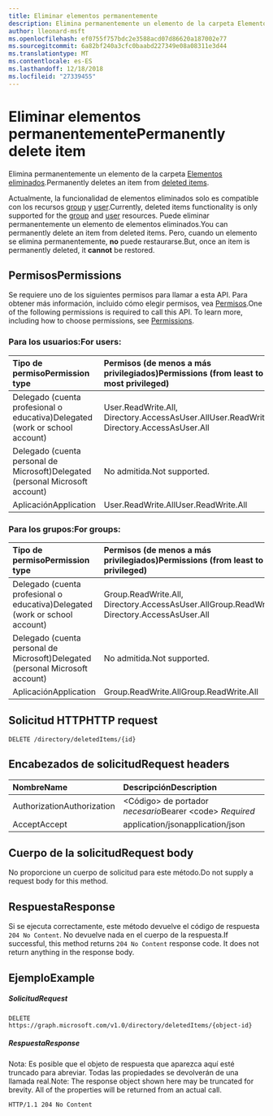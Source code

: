 ```yaml
---
title: Eliminar elementos permanentemente
description: Elimina permanentemente un elemento de la carpeta Elementos eliminados.
author: lleonard-msft
ms.openlocfilehash: ef0755f757bdc2e3588acd07d86620a187002e77
ms.sourcegitcommit: 6a82bf240a3cfc0baabd227349e08a08311e3d44
ms.translationtype: MT
ms.contentlocale: es-ES
ms.lasthandoff: 12/18/2018
ms.locfileid: "27339455"
---
```

# <a name="permanently-delete-item"></a><span data-ttu-id="e6a68-103">Eliminar elementos permanentemente</span><span class="sxs-lookup"><span data-stu-id="e6a68-103">Permanently delete item</span></span>

<span data-ttu-id="e6a68-104">Elimina permanentemente un elemento de la carpeta [Elementos eliminados](../resources/directory.md).</span><span class="sxs-lookup"><span data-stu-id="e6a68-104">Permanently deletes an item from [deleted items](../resources/directory.md).</span></span>

<span data-ttu-id="e6a68-105">Actualmente, la funcionalidad de elementos eliminados solo es compatible con los recursos [group](../resources/group.md) y [user](../resources/user.md).</span><span class="sxs-lookup"><span data-stu-id="e6a68-105">Currently, deleted items functionality is only supported for the [group](../resources/group.md) and [user](../resources/user.md) resources.</span></span> <span data-ttu-id="e6a68-106">Puede eliminar permanentemente un elemento de elementos eliminados.</span><span class="sxs-lookup"><span data-stu-id="e6a68-106">You can permanently delete an item from deleted items.</span></span> <span data-ttu-id="e6a68-107">Pero, cuando un elemento se elimina permanentemente, **no** puede restaurarse.</span><span class="sxs-lookup"><span data-stu-id="e6a68-107">But, once an item is permanently deleted, it **cannot** be restored.</span></span>

## <a name="permissions"></a><span data-ttu-id="e6a68-108">Permisos</span><span class="sxs-lookup"><span data-stu-id="e6a68-108">Permissions</span></span>
<span data-ttu-id="e6a68-p102">Se requiere uno de los siguientes permisos para llamar a esta API. Para obtener más información, incluido cómo elegir permisos, vea [Permisos](/graph/permissions-reference).</span><span class="sxs-lookup"><span data-stu-id="e6a68-p102">One of the following permissions is required to call this API. To learn more, including how to choose permissions, see [Permissions](/graph/permissions-reference).</span></span>

### <a name="for-users"></a><span data-ttu-id="e6a68-111">Para los usuarios:</span><span class="sxs-lookup"><span data-stu-id="e6a68-111">For users:</span></span>

|<span data-ttu-id="e6a68-112">Tipo de permiso</span><span class="sxs-lookup"><span data-stu-id="e6a68-112">Permission type</span></span>      | <span data-ttu-id="e6a68-113">Permisos (de menos a más privilegiados)</span><span class="sxs-lookup"><span data-stu-id="e6a68-113">Permissions (from least to most privileged)</span></span>              |
|:--------------------|:---------------------------------------------------------|
|<span data-ttu-id="e6a68-114">Delegado (cuenta profesional o educativa)</span><span class="sxs-lookup"><span data-stu-id="e6a68-114">Delegated (work or school account)</span></span> | <span data-ttu-id="e6a68-115">User.ReadWrite.All, Directory.AccessAsUser.All</span><span class="sxs-lookup"><span data-stu-id="e6a68-115">User.ReadWrite.All, Directory.AccessAsUser.All</span></span> |
|<span data-ttu-id="e6a68-116">Delegado (cuenta personal de Microsoft)</span><span class="sxs-lookup"><span data-stu-id="e6a68-116">Delegated (personal Microsoft account)</span></span> | <span data-ttu-id="e6a68-117">No admitida.</span><span class="sxs-lookup"><span data-stu-id="e6a68-117">Not supported.</span></span> |
|<span data-ttu-id="e6a68-118">Aplicación</span><span class="sxs-lookup"><span data-stu-id="e6a68-118">Application</span></span> | <span data-ttu-id="e6a68-119">User.ReadWrite.All</span><span class="sxs-lookup"><span data-stu-id="e6a68-119">User.ReadWrite.All</span></span> |

### <a name="for-groups"></a><span data-ttu-id="e6a68-120">Para los grupos:</span><span class="sxs-lookup"><span data-stu-id="e6a68-120">For groups:</span></span>

|<span data-ttu-id="e6a68-121">Tipo de permiso</span><span class="sxs-lookup"><span data-stu-id="e6a68-121">Permission type</span></span>      | <span data-ttu-id="e6a68-122">Permisos (de menos a más privilegiados)</span><span class="sxs-lookup"><span data-stu-id="e6a68-122">Permissions (from least to most privileged)</span></span>              |
|:--------------------|:---------------------------------------------------------|
|<span data-ttu-id="e6a68-123">Delegado (cuenta profesional o educativa)</span><span class="sxs-lookup"><span data-stu-id="e6a68-123">Delegated (work or school account)</span></span> | <span data-ttu-id="e6a68-124">Group.ReadWrite.All, Directory.AccessAsUser.All</span><span class="sxs-lookup"><span data-stu-id="e6a68-124">Group.ReadWrite.All, Directory.AccessAsUser.All</span></span> |
|<span data-ttu-id="e6a68-125">Delegado (cuenta personal de Microsoft)</span><span class="sxs-lookup"><span data-stu-id="e6a68-125">Delegated (personal Microsoft account)</span></span> | <span data-ttu-id="e6a68-126">No admitida.</span><span class="sxs-lookup"><span data-stu-id="e6a68-126">Not supported.</span></span>    |
|<span data-ttu-id="e6a68-127">Aplicación</span><span class="sxs-lookup"><span data-stu-id="e6a68-127">Application</span></span> | <span data-ttu-id="e6a68-128">Group.ReadWrite.All</span><span class="sxs-lookup"><span data-stu-id="e6a68-128">Group.ReadWrite.All</span></span> |

## <a name="http-request"></a><span data-ttu-id="e6a68-129">Solicitud HTTP</span><span class="sxs-lookup"><span data-stu-id="e6a68-129">HTTP request</span></span>
<!-- { "blockType": "ignored" } -->
```http
DELETE /directory/deletedItems/{id}
```
## <a name="request-headers"></a><span data-ttu-id="e6a68-130">Encabezados de solicitud</span><span class="sxs-lookup"><span data-stu-id="e6a68-130">Request headers</span></span>
| <span data-ttu-id="e6a68-131">Nombre</span><span class="sxs-lookup"><span data-stu-id="e6a68-131">Name</span></span>       | <span data-ttu-id="e6a68-132">Descripción</span><span class="sxs-lookup"><span data-stu-id="e6a68-132">Description</span></span>|
|:---------------|:----------|
| <span data-ttu-id="e6a68-133">Authorization</span><span class="sxs-lookup"><span data-stu-id="e6a68-133">Authorization</span></span>  | <span data-ttu-id="e6a68-134">&lt;Código&gt; de portador *necesario*</span><span class="sxs-lookup"><span data-stu-id="e6a68-134">Bearer &lt;code&gt; *Required*</span></span>|
| <span data-ttu-id="e6a68-135">Accept</span><span class="sxs-lookup"><span data-stu-id="e6a68-135">Accept</span></span>  | <span data-ttu-id="e6a68-136">application/json</span><span class="sxs-lookup"><span data-stu-id="e6a68-136">application/json</span></span> |

## <a name="request-body"></a><span data-ttu-id="e6a68-137">Cuerpo de la solicitud</span><span class="sxs-lookup"><span data-stu-id="e6a68-137">Request body</span></span>
<span data-ttu-id="e6a68-138">No proporcione un cuerpo de solicitud para este método.</span><span class="sxs-lookup"><span data-stu-id="e6a68-138">Do not supply a request body for this method.</span></span>

## <a name="response"></a><span data-ttu-id="e6a68-139">Respuesta</span><span class="sxs-lookup"><span data-stu-id="e6a68-139">Response</span></span>

<span data-ttu-id="e6a68-p103">Si se ejecuta correctamente, este método devuelve el código de respuesta `204 No Content`. No devuelve nada en el cuerpo de la respuesta.</span><span class="sxs-lookup"><span data-stu-id="e6a68-p103">If successful, this method returns `204 No Content` response code. It does not return anything in the response body.</span></span>

## <a name="example"></a><span data-ttu-id="e6a68-142">Ejemplo</span><span class="sxs-lookup"><span data-stu-id="e6a68-142">Example</span></span>
##### <a name="request"></a><span data-ttu-id="e6a68-143">Solicitud</span><span class="sxs-lookup"><span data-stu-id="e6a68-143">Request</span></span>

<!-- {
  "blockType": "request",
  "name": "delete_directory"
}-->
```http
DELETE https://graph.microsoft.com/v1.0/directory/deletedItems/{object-id}
```
##### <a name="response"></a><span data-ttu-id="e6a68-144">Respuesta</span><span class="sxs-lookup"><span data-stu-id="e6a68-144">Response</span></span>
<span data-ttu-id="e6a68-p104">Nota: Es posible que el objeto de respuesta que aparezca aquí esté truncado para abreviar. Todas las propiedades se devolverán de una llamada real.</span><span class="sxs-lookup"><span data-stu-id="e6a68-p104">Note: The response object shown here may be truncated for brevity. All of the properties will be returned from an actual call.</span></span>
<!-- {
  "blockType": "response",
  "truncated": true
} -->
```http
HTTP/1.1 204 No Content
```

<!-- uuid: 8fcb5dbc-d5aa-4681-8e31-b001d5168d79
2015-10-25 14:57:30 UTC -->
<!-- {
  "type": "#page.annotation",
  "description": "Delete directory",
  "keywords": "",
  "section": "documentation",
  "tocPath": ""
}-->